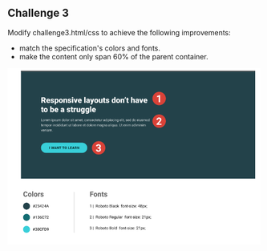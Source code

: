 ## Challenge 3
Modify challenge3.html/css to achieve the following improvements:
* match the specification's colors and fonts.
* make the content only span 60% of the parent container.

![](https://raw.githubusercontent.com/hoc-labs/images/main/responsive-challenge3.PNG)
